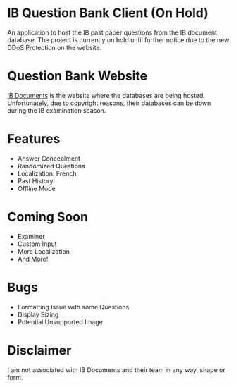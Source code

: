 # IB Question Bank Client (On Hold)
An application to host the IB past paper questions from the IB document database. The project is currently on hold until further notice due to the new DDoS Protection on the website.

# Question Bank Website
<a href='https://www.ibdocuments.com/'>IB Documents</a> is the website where the databases are being hosted. Unfortunately, due to copyright reasons, their databases can be down during the IB examination season.

# Features
<ul>
  <li>Answer Concealment</li>
  <li>Randomized Questions</li>
  <li>Localization: French</li>
  <li>Past History</li>
  <li>Offline Mode</li>
</ul>

# Coming Soon
<ul>
  <li>Examiner</li>
  <li>Custom Input</li>
  <li>More Localization</li>
  <li>And More!</li>
</ul>

# Bugs
<ul>
	<li>Formatting Issue with some Questions</li>
	<li>Display Sizing</li>
	<li>Potential Unsupported Image</li>
</ul>

# Disclaimer
I am not associated with IB Documents and their team in any way, shape or form.
